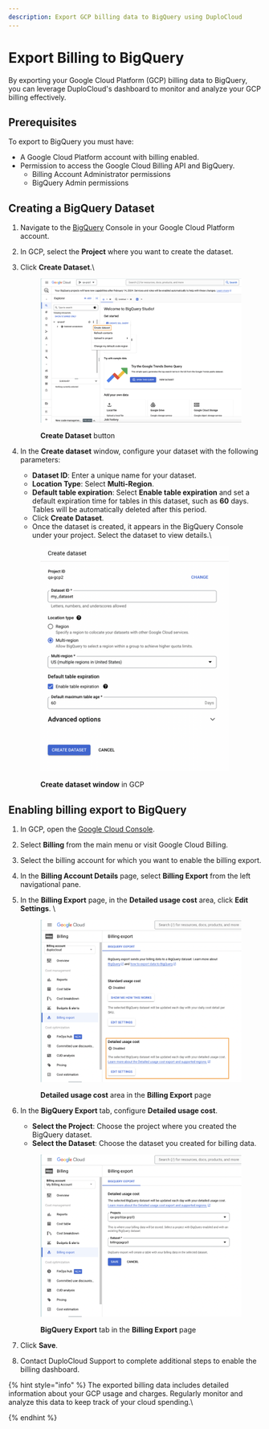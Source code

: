 ```yaml
---
description: Export GCP billing data to BigQuery using DuploCloud
---
```


# Export Billing to BigQuery

By exporting your Google Cloud Platform (GCP) billing data to BigQuery, you can leverage DuploCloud's dashboard to monitor and analyze your GCP billing effectively.&#x20;

## Prerequisites

To export to BigQuery you must have:

* A Google Cloud Platform account with billing enabled.
* Permission to access the Google Cloud Billing API and BigQuery.
  * Billing Account Administrator permissions
  * BigQuery Admin permissions

## Creating a  BigQuery Dataset

1. Navigate to the [BigQuery](https://cloud.google.com/bigquery/docs) Console in your Google Cloud Platform account.
2. In GCP, select the **Project** where you want to create the dataset.
3.  Click **Create Dataset**.\


    <figure><img src="../../../.gitbook/assets/image (388).png" alt="" width="563"><figcaption><p><strong>Create Dataset</strong> button<br></p></figcaption></figure>
4.  In the **Create dataset** window, configure your dataset with the following parameters:

    * **Dataset ID**: Enter a unique name for your dataset.
    * **Location Type**: Select **Multi-Region**.
    * **Default table expiration**: Select **Enable table expiration** and set a default expiration time for tables in this dataset, such as **60** days. Tables will be automatically deleted after this period.
    * Click **Create Dataset**.
    * Once the dataset is created, it appears in the BigQuery Console under your project. Select the dataset to view details.\


    <figure><img src="../../../.gitbook/assets/image (390).png" alt="" width="375"><figcaption><p><strong>Create dataset window</strong> in GCP</p></figcaption></figure>



## Enabling billing export to BigQuery

1. In GCP, open the [Google Cloud Console](https://cloud.google.com/compute/docs/console).
2. Select **Billing** from the main menu or visit Google Cloud Billing.
3. Select the billing account for which you want to enable the billing export.
4. In the **Billing Account Details** page, select **Billing Export** from the left navigational pane. &#x20;
5.  In the **Billing Export** page, in the **Detailed usage cost** area, click **Edit Settings**. \


    <figure><img src="../../../.gitbook/assets/image (393).png" alt="" width="563"><figcaption><p><strong>Detailed usage cost</strong> area in the <strong>Billing Export</strong> page</p></figcaption></figure>
6.  In the **BigQuery Export** tab, configure **Detailed usage cost**.

    * **Select the Project**: Choose the project where you created the BigQuery dataset.
    * **Select the Dataset**: Choose the dataset you created for billing data.

    <figure><img src="../../../.gitbook/assets/image (394).png" alt="" width="563"><figcaption><p><strong>BigQuery Export</strong> tab in the <strong>Billing Export</strong> page</p></figcaption></figure>
7. Click **Save**.
8. Contact DuploCloud Support to complete additional steps to enable the billing dashboard.

{% hint style="info" %}
The exported billing data includes detailed information about your GCP usage and charges. Regularly monitor and analyze this data to keep track of your cloud spending.\

{% endhint %}
